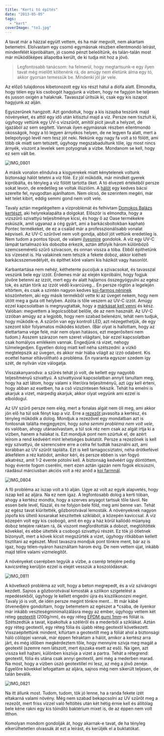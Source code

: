 ```yaml
---
title: "Kerti tó építés"
date: "2013-05-05"
tags: 
  - "kert"
coverImage: "to1.jpg"
---
```


A tavat már a házzal együtt vettem, és ha már megvolt, nem akartam betemetni. Elolvastam egy csomó egymásnak részben ellentmondó leírást, mindenfélét kipróbáltam, jó csomó pénzt beleöltünk, és talán-talán most már működőképes állapotba került, de ki tudja mit hoz a jövő.

> Legfontosabb tanácsom: ha felmerül, hogy megtartsunk-e egy ilyen tavat még mielőtt költenénk rá, de amúgy nem életünk álma egy tó, akkor gyorsan temessük be. Mindenki jól jár vele.

Az előző tulajdonos kibetonozott egy kis részt hátul a diófa alatt. Elmondta, hogy télen egy kis csobogót hagyjunk a vízben, hogy ne fagyjon be teljesen és jusson oxigén a halaknak. Tavasszal ürítsük ki, csak egy kis iszapot hagyjunk az alján.

Egyszerűnek hangzott. Azt gondoltuk, hogy a kis iszapba teszünk majd növényeket, és attól egy idő után kitisztul majd a víz. Persze nem tisztult ki, úgyhogy vettünk egy UV-s vízszűrőt, amitől picit javult a helyzet, de igazából az sem segített. Vannak ilyen egymásnak részben ellentmondó okosságok, hogy a tó legyen árnyékos helyen, de ne legyen fa alatt, mert a belepotyogó levél nem tesz jót neki. Nekünk egy nagy fa volt a tó fölött, ami több ok miatt sem tetszett, úgyhogy megszabadultunk tőle, így most nincs árnyék, viszont a levelek sem potyognak a vízbe. Mondanom se kell, hogy ez sem vált be.

![IMG_0801](images/IMG_08011-500x375.jpg)

A másik vonalon elindulva a kisgyerekek miatt kénytelenek voltunk biztonsági hálót tetetni a víz fölé. Ez jól működik, már mindkét gyerek kipróbálta, és tényleg a víz fölött tartotta őket. A tó élvezeti értékéből persze sokat levon, de eredetileg se voltak illúzióim. A [hálót](http://www.medencebiztonsag.hu/home/) egy kedves bácsi szerelte fel, nyugodtan ajánlhatom. Nem olcsó, de szerintem megéri, már két telet kibírt, eddig semmi gond nem volt vele.

Tavaly aztán megelégeltem a vízproblémát és felhívtam [Domokos Balázs kertészt](http://www.kertstudio.hu/), aki helyrekalapálta a dolgokat. Először is elmondta, hogy a vízszűrő szivattyú teljesítménye kicsi, és hogy ő az Oase termékekre esküszik, amit ugyanaz a cég gyárt, ami a barkácsboltokban kapható Pontec termékeket, de ez a család már a professzionálisabb vonalat képviseli. Az UV-C szűrővel nem volt gondja, abból jót vettünk eredetileg is. Nem tudom a pontos típust, de valami [ilyesmire](http://www.gardenwebshop.hu/?mod=termeklap&id=9027) gondolok. A víz egy UV-C lámpát tartalmazó kis dobozba érkezik, aztán átfolyik három különböző szemcseméretű szűrő szivacson, és onnan vissza a tóba. Ebből építhetünk kis vízesést is. Ha valakinek nem tetszik a fekete doboz, akkor kiélheti barkácsszenvedélyét, és építhet köré valami kis házikót vagy hasonlót.

Karbantartása nem nehéz, kéthetente pucoljuk a szivacsokat, és tavasszal veszünk bele egy izzót. Érdemes már az elején kipróbálni, hogy fogjuk jövőre betenni az izzót, mert egy év alatt hajlamos összegyógyulni az egész tok, és aztán törik az izzót védő kvarcüveg... Én persze rögtön a legelején eltörtem, és csak a szintén nagyon kedves [koi-farmos néninek](http://www.koi-farm.hu/) köszönhetem, aki egy másik termékből vette ki az üveget nekem, hogy nem ütött meg a guta ott helyben. Azóta is tőle veszem az UV-C izzót. Amúgy ezzel kapcsolatban is megnyugtattak, hogy a [márkásat kell venni](http://www.koi-farm.hu/index.php?page=shop.product_details&flypage=vmj_color_plus.tpl&product_id=780&category_id=23&option=com_virtuemart&Itemid=32) és kész. Valóban: megvettem a legolcsóbbat belőle, de az nem használt. Az UV-C izzóban amúgy az a legjobb, hogy nem szabad belenézni, tehát nem tudjuk, hogy működik-e. A szűrőn van egy kontroll LED, azt nézegethetjük, de egy szezont kibír folyamatos működés közben. (Bár olyat is hallottam, hogy az élettartama vége felé, már nem olyan hatásos, ezt megerősíteni nem tudom.) Asszem szárazon nem szeret világítani, bár ezzel kapcsolatban csak homályos emlékeim vannak. Engedjünk rá vizet, nehogy túlmelegedjen. Egyetlen dolog miatt kell néha szétszedni: a vízkő megtelepszik az üvegen, és akkor már hiába világít az izzó odabent. Kis ecettel hamar eltávolítható a probléma. Én nyaranta egyszer szedem így szét, de nyilván vize válogatja.

Visszakanyarodva: a szűrés tehát jó volt, de kellett egy nagyobb teljesítményű szivattyú. A szivattyúval kapcsolatban annyit tanultam meg, hogy ha azt látom, hogy valami x liter/óra teljesítményű, azt úgy kell érteni, hogy abban az esetben, ha a cső vízszintesen fekszik. Tehát ha emelni is akarjuk a vizet, márpedig akarjuk, akkor olyat vegyünk ami ezzel is elboldogul.

Az UV szűrő persze nem elég, mert a fonalas algát nem öli meg, ami akkor jön elő ha túl sok fényt kap a víz. Erre a [rezezőt](http://www.kertitotechnika.hu/kertito_termek/velda_i-tronic_algairto_it-15_126655) javasolta a kertész, és tényleg működik a dolog. Mondjuk a rezezővel egy mondatban azt is fontosnak találta megjegyezni, hogy _soha semmi probléma nem volt vele_, és valóban, ahogy utánaolvastam, a túl sok réz nem csak az algát irtja ki a vízben, hanem a halakat is. Ezt mondjuk pont nem szúrtuk el, de azért leírom a rend kedvéért mint lehetséges buktatót. Persze a rezezőnek is kell egy szivattyú, de szerencsére erre a célra fel tudták használni azt, ami korábban az UV szűrőt táplálta. Ezt is kell tamagocsiztatni, néha drótkefével átkefélem a réz katódot, amikor kéri, és persze ebben is van fogyó alkatrész, amit 1-2 évente pótolni kell. A biztonság kedvéért úgy döntöttem, hogy évente fogom cserélni, mert ezen aztán igazán nem fogok elcsúszni, ráadásul márciusban akciós volt a réz anód a [koi farmnál](http://www.koi-farm.hu/index.php?page=shop.product_details&flypage=vmj_color_plus.tpl&product_id=365&category_id=72&option=com_virtuemart&Itemid=32).

![IMG_0804](images/IMG_0804-500x375.jpg)

A fő probléma az iszap volt a tó alján. Ugye az volt az egyik alapvetés, hogy iszap kell az aljára. Na ez nem igaz. A legfontosabb dolog a kerti tóban, ahogy a kertész mondta, hogy a szerves anyagot tartsuk tőle távol. Ne essen bele levél, fűszál, és ne folyjon bele föld, meg ami benne van. Tehát az egész tavat kiürítették, gőzborotvával lemosták. A növényeknek nagyon jópofa kis ültető kosarakat készítettek sziklából, a közepén kaviccsal. A víz közepén volt egy kis csobogó, amit én egy a ház körül kallódó műanyag doboz tetejére raktam rá, ők viszont megfordították a dobozt, megtöltötték kövekkel, és ebbe ültették a csobogó szivattyú részét. Ez tök jó ötletnek bizonyult, mert a kövek kicsit megszűrték a vizet, úgyhogy ritkábban kellett tisztítani az egészet. Most tavaszra mondjuk pont tönkre ment, bár az is igaz, hogy télen-nyáron használtam három évig. De nem vettem újat, inkább majd télire valami vízmelegítőt.

A növényeket cserépben tegyük a vízbe, a cserép tetejére pedig kavicsréteg kerüljön ezzel is elejét vesszük a koszolódásnak.

![IMG_0811](images/IMG_0811-500x375.jpg)

A következő probléma az volt, hogy a beton megrepedt, és a víz szivárogni kezdett. Sajnos a gőzborotvával kimosták a szilikon szigetelést a repedésekből, úgyhogy le kellett engedni újra és kiszilikonozni megint. Tavaly jó is volt, de idén persze megint tönkre ment... Itt már kábé ötvenedjére gondoltam, hogy betemetem az egészet a \*csába, de ilyenkor már inkább veszteségminimalizálásra megy az ember, úgyhogy vettem két réteg [geotextilt](http://www.suni-kft.hu/webshop/c95/geotextilia) (200g/nm), és egy réteg [EPDM gumi 1mm](http://www.suni-kft.hu/webshop/category/kertito_toepitesi_kellekek_tofolia,_geotextilia)\-es fóliát is. Szétszedtük a tavat, kipakoltuk a széléről és a mederből a sziklákat. Aztán egy réteg geotextil, egy réteg fólia és újabb réteg geotextil következett. Visszaépítettünk mindent, kifúrtam a geotextilt meg a fóliát ahol a biztonsági háló cölöpjei vannak, már éppen felraktam a hálót, amikor a kertész arra járt, és még időben megkérdeztem tőle, hogy mennyire szívja meg magát a geotextil (szemre nem látszott, mert éjszaka esett az eső). Na igen, azt vissza kell hajtani, különben kiszívja a vizet a partra. Tehát a rétegrend: geotextil, fólia és utána csak annyi geotextil, ami még a mederben marad. Na most, hogy a vízben úszó geotextillel mi lesz, az még a jövő zenéje. Egyelőre kövekkel lefogattam az aljára, sajnos még nem sikerült teljesen, de talán beválik.

![IMG_0821](images/IMG_0821-500x375.jpg)

Na itt állunk most. Tudom, tudom, tök jó lenne, ha a randa fekete izét eltakarná valami növény. Még nem szabad bekapcsolni az UV szűrőt meg a rezezőt, mert friss vízzel való feltöltés után két hétig érnie kell és állítólag bele kéne rakni egy kis tóindító baktérium mixet is, de az éppen nem volt itthon.

Komolyan mondom gondolják át, hogy akarnak-e tavat, de ha tényleg elkerülhetetlen olvassák át ezt a leírást, és kerüljék el a buktatókat.
